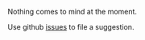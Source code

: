 Nothing comes to mind at the moment.

Use github [issues](https://github.com/mbezjak/rollback-on-exception/issues) to
file a suggestion.
